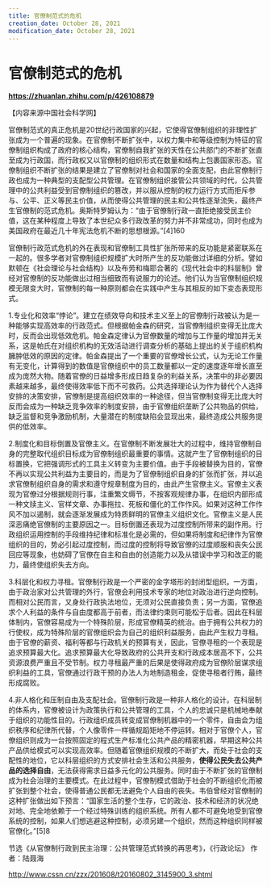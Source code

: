 ```yaml
---
title: 官僚制范式的危机
creation_date: October 28, 2021
modification_date: October 28, 2021
---
```



# 官僚制范式的危机

**https://zhuanlan.zhihu.com/p/426108879**

【内容来源中国社会科学网】

官僚制范式的真正危机是20世纪行政国家的兴起，它使得官僚制组织的非理性扩张成为一个普遍的现象。在官僚制不断扩张中，以权力集中和等级控制为特征的官僚制组织构成了政府的核心结构，官僚制自我扩张的天性在公共部门的不断扩张直至成为行政国，而行政权又以官僚制的组织形式在数量和结构上包裹国家形态。官僚制组织不断扩张的结果是建立了官僚制对社会和国家的全面支配，由此官僚制行政也成为一种典型的支配型公共管理。在官僚制组织接管公共领域的时代，公共管理中的公共利益受到官僚制组织的篡改，并以服从控制的权力运行方式而拒斥参与、公平、正义等民主价值，从而使得公共管理的民主和公共性逐渐流失，最终产生官僚制的范式危机。奥斯特罗姆认为：“由于官僚制行政一直拒绝接受民主价值，这在某种程度上导致了本世纪众多行政改革的努力并不非常成功，同时也成为美国政府在最近几十年宪法危机不断的思想根源。”[4]160

官僚制行政范式危机的外在表现和官僚制工具性扩张所带来的反功能是紧密联系在一起的。很多学者对官僚制组织规模扩大时所产生的反功能做过详细的分析。譬如默顿在《社会理论与社会结构》以及布劳和梅耶合著的《现代社会中的科层制》曾经对官僚制的反功能做出过相当细致而有说服力的论述。他们认为当官僚制组织规模无限变大时，官僚制的每一种原则都会在实践中产生与其相反的如下变态表现形式。

1.专业化和效率“悖论”。建立在绩效导向和技术主义至上的官僚制行政被认为是一种能够实现高效率的行政范式。但根据帕金森的研究，当官僚制组织变得无比庞大时，反而会出现低效危机。帕金森定律认为官僚数量的增加与工作量的增加并无关系，这是帕氏在对组织机构的无效活动进行调查分析的基础上提出的关于组织机构臃肿低效的原因的定律。帕金森提出了一个重要的官僚增长公式，认为无论工作量有无变化，计算得到的数值是官僚组织中的员工数量都以一定的速度逐年增长直至成为庞然大物。随着官僚的日益增多形成日趋复杂的利益关系，决策中的非必要因素越来越多，最终使得效率低下而不可救药。公共选择理论认为作为替代个人选择安排的决策安排，官僚制是提高组织效率的一种途径，但当官僚制变得无比庞大时反而会成为一种缺乏竞争效率的制度安排，由于官僚组织垄断了公共物品的供给，缺乏监督和竞争激励机制，大量潜在的制度缺陷会显现出来，最终造成公共服务提供的低效率。

2.制度化和目标倒置及官僚主义。在官僚制不断发展壮大的过程中，维持官僚制自身的完整取代组织目标成为官僚制组织最重要的事情。这就产生了官僚制组织的目标置换，它把强调形式的工具主义转变为主要价值。由于手段被替换为目的，官僚不再以实现公共利益为主要目的，而是为了官僚制组织自身的扩张而扩张，并以追求官僚制组织自身的需求和遵守规章制度为目的，由此产生官僚主义。官僚主义表现为官僚过分根据规则行事，注重繁文缛节，不按客观规律办事，在组织内部形成一种文牍主义、官样文章、办事拖拉、死板和僵化的工作作风。如果对这种工作作风不加以遏制，就会逐渐发展成为特质鲜明的官僚主义组织文化。官僚主义是人民深恶痛绝官僚制的主要原因之一。目标倒置还表现为过度控制所带来的副作用。行政组织运用控制的手段维持纪律和标准化是必需的，但如果将制度和纪律作为官僚组织的目的，势必引起过度控制，而过度的控制将导致官僚的过度顺服和丧失公民回应等现象，也妨碍了官僚在自主和自由的创造能力以及从错误中学习和改正的能力，最终使组织失去方向。

3.科层化和权力寻租。官僚制行政是一个严密的金字塔形的封闭型组织。一方面，由于政治家对公共管理的外行，官僚会利用技术专家的地位对政治进行逆向控制。而相对公民而言，又身处行政执法地位，无须对公民直接负责；另一方面，官僚追求个人利益的条件与自由度都高于前者，而法律约束则可能松于后者。因此在科层体制内，官僚容易成为一个特殊阶层，形成官僚精英的统治。由于拥有公共权力的行使权，成为特殊阶层的官僚组织会为自己的组织利益服务，由此产生权力寻租。由于官僚的薪资、福利等都与行政机关的预算有关，因此，官僚寻租的一个表现是追求预算最大化。追求预算最大化导致政府的公共开支和行政成本居高不下，公共资源浪费严重且不受节制。权力寻租最严重的后果是使得政府成为官僚阶层谋求组织利益的工具，官僚通过行政干预的办法人为地制造租金，促使寻租者行贿，最终形成腐败。

4.非人格化和压制自由及支配社会。官僚制行政是一种非人格化的设计。在科层制的体系内，官僚被设计为政策执行和公共管理的工具，个人的忠诚只是机械地奉献于组织的功能性目的。行政组织成员转变成官僚制机器中的一个零件，自由会为组织秩序和纪律所代替，个人像零件一样循规蹈矩地不停运转。相对于官僚个人，官僚组织则成为一台按照固定的程式生产标准化公共产品的精密机器，早期这种公共产品供给模式可以实现高效率。但随着官僚组织规模的不断扩大，而处于社会的支配性的地位，它以科层组织的方式安排社会生活和公共服务，**使得公民失去公共产品的选择自由**，无法获得需求日益多元化的公共服务。同时由于不断扩张的官僚制成为社会治理的主要模式。在此过程中，官僚制模式借助于社会的不断组织化而被扩张到整个社会，使得普通公民都无法避免个人自由的丧失。韦伯曾经对官僚制的这种扩张做出如下预言：“国家生活的整个生存，它的政治、技术和经济的状况绝对地、完全地依赖于一个经过特殊训练的组织系统。所有人都不可避免地受到官僚系统的控制，如果人们想逃避这种控制，必须另建一个组织，然而这种组织同样被官僚化。”[5]8

节选《从官僚制行政到民主治理：公共管理范式转换的再思考》，《行政论坛》 作者：陆聂海

http://www.cssn.cn/zzx/201608/t20160802_3145900_3.shtml
